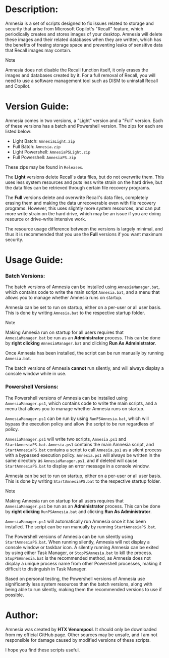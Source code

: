 # Description:
Amnesia is a set of scripts designed to fix issues related to storage and security that arise from Microsoft Copilot's "Recall" feature, which periodically creates and stores images of your desktop. Amnesia will delete these images and their related databases when they are written, which has the benefits of freeing storage space and preventing leaks of sensitive data that Recall images may contain.

>[!NOTE]
>Amnesia does not disable the Recall function itself, it only erases the images and databases created by it. For a full removal of Recall, you will need to use a software management tool such as DISM to uninstall Recall and Copilot.

# Version Guide:
Amnesia comes in two versions, a "Light" version and a "Full" version. Each of these versions has a batch and Powershell version. The zips for each are listed below:

* Light Batch: `AmnesiaLight.zip`
* Full Batch: `Amnesia.zip`
* Light Powershell: `AmnesiaPSLight.zip`
* Full Powershell: `AmnesiaPS.zip`

These zips may be found in `Releases`.

The **Light** versions delete Recall's data files, but do not overwrite them. This uses less system resources and puts less write strain on the hard drive, but the data files can be retrieved through certain file recovery programs.

The **Full** versions delete and overwrite Recall's data files, completely erasing them and making the data unrecoverable even with file recovery programs. However, this uses slightly more system resources, and can put more write strain on the hard drive, which may be an issue if you are doing resource or drive-write intensive work.

The resource usage difference between the versions is largely minimal, and thus it is recommended that you use the **Full** versions if you want maximum security.

# Usage Guide:

### Batch Versions:

The batch versions of Amnesia can be installed using `AmnesiaManager.bat`, which contains code to write the main script `Amnesia.bat`, and a menu that allows you to manage whether Amnesia runs on startup.

Amnesia can be set to run on startup, either on a per-user or all user basis. This is done by writing `Amnesia.bat` to the respective startup folder.

>[!NOTE]
>Making Amnesia run on startup for all users requires that `AmnesiaManager.bat` be run as an **Administrator** process. This can be done by **right clicking** `AmnesiaManager.bat` and clicking **Run As Administrator**.

Once Amnesia has been installed, the script can be run manually by running `Amnesia.bat`.

The batch versions of Amnesia **cannot** run silently, and will always display a console window while in use.

### Powershell Versions:

The Powershell versions of Amnesia can be installed using `AmnesiaManager.ps1`, which contains code to write the main scripts, and a menu that allows you to manage whether Amnesia runs on startup.

`AmnesiaManager.ps1` can be run by using `RunPSAmnesia.bat`, which will bypass the execution policy and allow the script to be run regardless of policy.

`AmnesiaManager.ps1` will write two scripts, `Amnesia.ps1` and `StartAmnesiaPS.bat`. `Amnesia.ps1` contains the main Amnesia script, and `StartAmnesiaPS.bat` contains a script to call `Amnesia.ps1` as a silent process with a bypassed execution policy. `Amnesia.ps1` will always be written in the same directory as `AmnesiaManager.ps1`, and if deleted will cause `StartAmnesiaPS.bat` to display an error message in a console window.

Amnesia can be set to run on startup, either on a per-user or all user basis. This is done by writing `StartAmnesiaPS.bat` to the respective startup folder.

>[!NOTE]
>Making Amnesia run on startup for all users requires that `AmnesiaManager.ps1` be run as an **Administrator** process. This can be done by **right clicking** `RunPSAmnesia.bat` and clicking **Run As Administrator**.

`AmnesiaManager.ps1` will automatically run Amnesia once it has been installed. The script can be run manually by running `StartAmnesiaPS.bat`.

The Powershell versions of Amnesia can be run silently using `StartAmnesiaPS.bat`. When running silently, Amnesia will not display a console window or taskbar icon. A silently running Amnesia can be exited by using either Task Manager, or `StopPSAmnesia.bat` to kill the process. `StopPSAmnesia.bat` is the recommended method, as Amnesia does not display a unique process name from other Powershell processes, making it difficult to distinguish in Task Manager.


Based on personal testing, the Powershell versions of Amnesia use significantly less system resources than the batch versions, along with being able to run silently, making them the recommended versions to use if possible.

# Author:
Amnesia was created by **HTX Venompool**. It should only be downloaded from my official GitHub page. Other sources may be unsafe, and I am not responsible for damage caused by modified versions of these scripts.

I hope you find these scripts useful.
